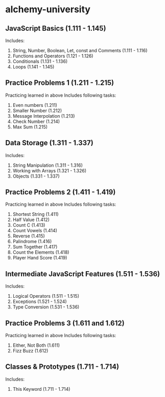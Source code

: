 # alchemy-university

## JavaScript Basics (1.111 - 1.145)

Includes:
1. String, Number, Boolean, Let, const and Comments (1.111 - 1.116)
2. Functions and Operators (1.121 - 1.126)
3. Conditionals (1.131 - 1.136)
4. Loops (1.141 - 1.145)
 
 ## Practice Problems 1 (1.211 - 1.215)
 
 Practicing learned in above
 Includes following tasks:
 1. Even numbers (1.211)
 2. Smaller Number (1.212)
 3. Message Interpolation (1.213)
 4. Check Number (1.214)
 5. Max Sum (1.215)
 
 ## Data Storage (1.311 - 1.337)
 
 Includes:
 1. String Manipulation (1.311 - 1.316)
 2. Working with Arrays (1.321 - 1.326)
 3. Objects (1.331 - 1.337)

## Practice Problems 2 (1.411 - 1.419)
 
Practicing learned in above
Includes following tasks:
1. Shortest String (1.411)
2. Half Value (1.412)
3. Count C (1.413)
4. Count Vowels (1.414)
5. Reverse (1.415)
6. Palindrome (1.416)
7. Sum Together (1.417)
8. Count the Elements (1.418)
9. Player Hand Score (1.419)

## Intermediate JavaScript Features (1.511 - 1.536)

Includes:
1. Logical Operators (1.511 - 1.515)
2. Exceptions (1.521 - 1.524)
3. Type Conversion (1.531 - 1.536)

## Practice Problems 3 (1.611 and 1.612)

Practicing learned in above
Includes following tasks:
1. Either, Not Both (1.611)
2. Fizz Buzz (1.612)

## Classes & Prototypes (1.711 - 1.714)

Includes:
1. This Keyword (1.711 - 1.714)
